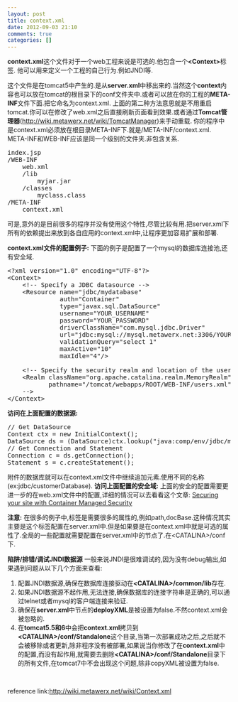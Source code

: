 ```yaml
---
layout: post
title: context.xml
date: 2012-09-03 21:10
comments: true
categories: []
---
```

<strong>context.xml</strong>这个文件对于一个web工程来说是可选的.他包含一个<strong>&lt;Context&gt;</strong>标签.
他可以用来定义一个工程的自己行为.例如JNDI等.<!--more-->

这个文件是在tomcat5中产生的.是从<strong>server.xml</strong>中移出来的.当然这个<strong>context</strong>内容也可以放在tomcat的根目录下的conf文件夹中.或者可以放在你的工程的<strong>META-INF</strong>文件下面.把它命名为context.xml.
上面的第二种方法意思就是不用重启tomcat.你可以在修改了web.xml之后直接刷新页面看到效果.或者通过<strong>Tomcat管理器</strong>(http://wiki.metawerx.net/wiki/TomcatManager)来手动重载.
你的程序中是context.xml必须放在根目录META-INF下.就是/META-INF/context.xml.
META-INF和WEB-INF应该是同一个级别的文件夹.非包含关系.
<pre>index.jsp
/WEB-INF
    web.xml
    /lib
        myjar.jar
    /classes
        myclass.class
/META-INF
    context.xml</pre>
可是,意外的是目前很多的程序并没有使用这个特性,尽管比较有用.把server.xml下所有的依赖提出来放到各自应用的context.xml中,让程序更加容易扩展和部署.

<strong>context.xml文件的配置例子:</strong>
下面的例子是配置了一个mysql的数据库连接池,还有安全域.
<pre>&lt;?xml version="1.0" encoding="UTF-8"?&gt;
&lt;Context&gt;
    &lt;!-- Specify a JDBC datasource --&gt;
    &lt;Resource name="jdbc/mydatabase" 
              auth="Container"
              type="javax.sql.DataSource" 
              username="YOUR_USERNAME" 
              password="YOUR_PASSWORD"
              driverClassName="com.mysql.jdbc.Driver"
              url="jdbc:mysql://mysql.metawerx.net:3306/YOUR_DATABASE_NAME?autoReconnect=true"
              validationQuery="select 1"
              maxActive="10" 
              maxIdle="4"/&gt;

    &lt;!-- Specify the security realm and location of the users file
    &lt;Realm className="org.apache.catalina.realm.MemoryRealm" 
           pathname="/tomcat/webapps/ROOT/WEB-INF/users.xml" /&gt;
    --&gt;
&lt;/Context&gt;</pre>
<strong>访问在上面配置的数据源:</strong>
<pre>// Get DataSource
Context ctx = new InitialContext();
DataSource ds = (DataSource)ctx.lookup("java:comp/env/jdbc/mydatabase");
// Get Connection and Statement
Connection c = ds.getConnection();
Statement s = c.createStatement();</pre>
附件的数据库就可以在context.xml文件中继续追加元素.使用不同的名称(ex:jdbc/customerDatabase).
<strong>访问上面配置的安全域:</strong>
上面的安全的配置需要更进一步的在web.xml文件中的配置,详细的情况可以去看看这个文章: <a href="http://wiki.metawerx.net/wiki/SecuringYourSiteWithContainerManagedSecurity">Securing your site with Container Managed Security</a>

<strong>注意:</strong>
在很多的例子中,标签是需要很多的属性的,例如path,docBase.这种情况其实主要是这个标签配置在server.xml中.但是如果要是在context.xml中就是可选的属性了.全局的一些配置就需要配置在server.xml中的节点了.在&lt;CATALINA&gt;/conf下.

<strong>陷阱/排错/调试JNDI数据源</strong>
一般来说JNDI是很难调试的,因为没有debug输出,如果遇到问题从以下几个方面来查看:
<ol>
	<li>配置JNDI数据源,确保在数据库连接驱动在<strong>&lt;CATALINA&gt;/common/lib</strong>存在.</li>
	<li>如果JNDI数据源不起作用,无法连接,确保数据库的连接字符串是正确的,可以通过telnet或者mysql的客户端连接来验证.</li>
	<li>确保在<strong>server.xml</strong>中节点的<strong>deployXML</strong>是被设置为false.不然context.xml会被忽略的.</li>
	<li>在<strong>tomcat5.5和6</strong>中会把<strong>context.xml</strong>拷贝到<strong>&lt;CATALINA&gt;/conf/Standalone</strong>这个目录,当第一次部署成功之后,之后就不会被移除或者更新,除非程序没有被部署,如果说当你修改了在<strong>context.xml</strong>中的配置,而没有起作用,就需要去删除<strong>&lt;CATALINA&gt;/conf/Standalone</strong>目录下的所有文件,在tomcat7中不会出现这个问题,除非copyXML被设置为false.</li>
</ol>
&nbsp;

reference link:<a href="http://wiki.metawerx.net/wiki/Context.xml">http://wiki.metawerx.net/wiki/Context.xml</a>

